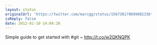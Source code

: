 ```yaml
---
layout: status
originalUrl: 'https://twitter.com/marcgg/status/156738179699982336'
isReply: false
date: 2012-01-10 14:04:28
---
```


Simple guide to get started with #git ~ http://t.co/w2QKNQPK
